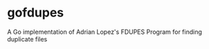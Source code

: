 gofdupes
========

A Go implementation of Adrian Lopez's FDUPES Program for finding duplicate files
